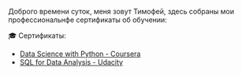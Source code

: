 Доброго времени суток, меня зовут Тимофей, здесь собраны мои профессиональнфе сертификаты об обучении: 

🎓 Сертификаты:
- [Data Science with Python - Coursera](https://github.com/yourusername/certificates/blob/main/data_science_python.pdf)
- [SQL for Data Analysis - Udacity](https://github.com/yourusername/certificates/blob/main/sql_for_data_analysis.pdf)
